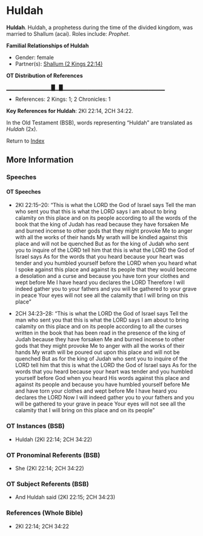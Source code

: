 # Huldah
**Huldah**. 
Huldah, a prophetess during the time of the divided kingdom, was married to Shallum (acai). 
Roles include: 
_Prophet_. 




**Familial Relationships of Huldah**


* Gender: female
* Partner(s): [Shallum (2 Kings 22:14)](Shallum.3.md)


**OT Distribution of References**

▁▁▁▁▁▁▁▁▁▁▁█▁█▁▁▁▁▁▁▁▁▁▁▁▁▁▁▁▁▁▁▁▁▁▁▁▁▁
* References: 2 Kings: 1; 2 Chronicles: 1



**Key References for Huldah**: 
2KI 22:14, 2CH 34:22. 


In the Old Testament (BSB), words representing “Huldah” are translated as 
*Huldah* (2x). 




Return to [Index](00-Index.md)

## More Information

### Speeches

#### OT Speeches

* 2KI 22:15–20: “This is what the LORD the God of Israel says Tell the man who sent you that this is what the LORD says I am about to bring calamity on this place and on its people according to all the words of the book that the king of Judah has read because they have forsaken Me and burned incense to other gods that they might provoke Me to anger with all the works of their hands My wrath will be kindled against this place and will not be quenched But as for the king of Judah who sent you to inquire of the LORD tell him that this is what the LORD the God of Israel says As for the words that you heard because your heart was tender and you humbled yourself before the LORD when you heard what I spoke against this place and against its people that they would become a desolation and a curse and because you have torn your clothes and wept before Me I have heard you declares the LORD Therefore I will indeed gather you to your fathers and you will be gathered to your grave in peace Your eyes will not see all the calamity that I will bring on this place”

* 2CH 34:23–28: “This is what the LORD the God of Israel says Tell the man who sent you that this is what the LORD says I am about to bring calamity on this place and on its people according to all the curses written in the book that has been read in the presence of the king of Judah because they have forsaken Me and burned incense to other gods that they might provoke Me to anger with all the works of their hands My wrath will be poured out upon this place and will not be quenched But as for the king of Judah who sent you to inquire of the LORD tell him that this is what the LORD the God of Israel says As for the words that you heard because your heart was tender and you humbled yourself before God when you heard His words against this place and against its people and because you have humbled yourself before Me and have torn your clothes and wept before Me I have heard you declares the LORD Now I will indeed gather you to your fathers and you will be gathered to your grave in peace Your eyes will not see all the calamity that I will bring on this place and on its people”

### OT Instances (BSB)

* Huldah (2KI 22:14; 2CH 34:22)



### OT Pronominal Referents (BSB)

* She (2KI 22:14; 2CH 34:22)



### OT Subject Referents (BSB)

* And Huldah said (2KI 22:15; 2CH 34:23)



### References (Whole Bible)

* 2KI 22:14; 2CH 34:22




